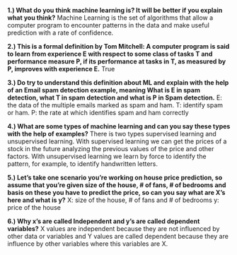 **1.) What do you think machine learning is? It will be better if you explain what you think?** 
Machine Learning is the set of algorithms that allow a computer program to encounter patterns in the data and make useful prediction with a rate of confidence.

**2.) This is a formal definition by Tom Mitchell:
A computer program is said to learn from experience E with respect to some class of tasks T and performance measure P, if its performance at tasks in T, as measured by P, improves with experience E.**
True

**3.) Do try to understand this definition about ML and explain with the help of an Email spam detection example, meaning What is E in spam detection, what T in spam detection and what is P in Spam detection.**
E: the data of the multiple emails marked as spam and ham.
T: identify spam or ham.
P: the rate at which identifies spam and ham correctly

**4.) What are some types of machine learning and can you say these types with the help of examples?**
There is two types supervised learning and unsupervised learning. With supervised learning we can get the prices of a stock in the future analyzing the previous values of the price and other factors. With unsupervised learning we learn by force to identify the pattern, for example, to identify handwritten letters.

**5.) Let’s take one scenario you’re working on house price prediction, so assume that you’re given size of the house, # of fans, # of bedrooms and basis on these you have to predict the price, so can you say what are X’s here and what is y?** 
X: size of the house, # of fans and # of bedrooms
y: price of the house

**6.) Why x’s are called Independent and y’s are called dependent variables?**
X values are independent because they are not influenced by other data or variables and Y values are called dependent because they are influence by other variables where this variables are X.
